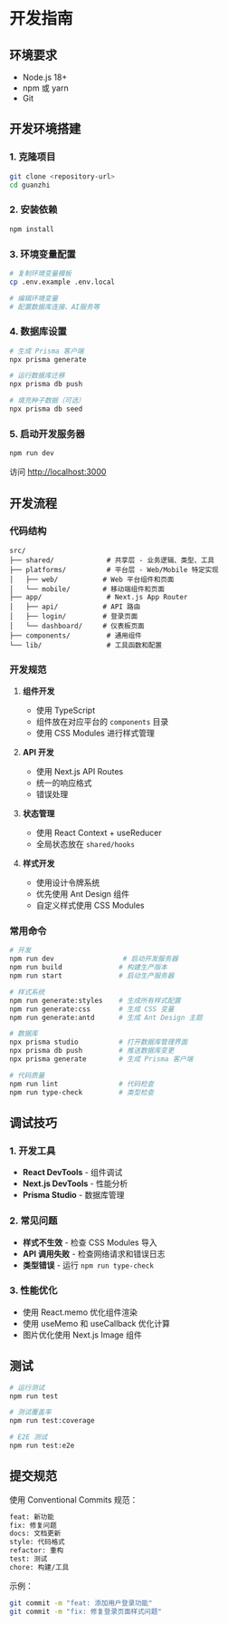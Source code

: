 # 开发指南

## 环境要求

- Node.js 18+ 
- npm 或 yarn
- Git

## 开发环境搭建

### 1. 克隆项目

```bash
git clone <repository-url>
cd guanzhi
```

### 2. 安装依赖

```bash
npm install
```

### 3. 环境变量配置

```bash
# 复制环境变量模板
cp .env.example .env.local

# 编辑环境变量
# 配置数据库连接、AI服务等
```

### 4. 数据库设置

```bash
# 生成 Prisma 客户端
npx prisma generate

# 运行数据库迁移
npx prisma db push

# 填充种子数据（可选）
npx prisma db seed
```

### 5. 启动开发服务器

```bash
npm run dev
```

访问 [http://localhost:3000](http://localhost:3000)

## 开发流程

### 代码结构

```
src/
├── shared/             # 共享层 - 业务逻辑、类型、工具
├── platforms/          # 平台层 - Web/Mobile 特定实现
│   ├── web/           # Web 平台组件和页面
│   └── mobile/        # 移动端组件和页面
├── app/                # Next.js App Router
│   ├── api/           # API 路由
│   ├── login/         # 登录页面
│   └── dashboard/     # 仪表板页面
├── components/         # 通用组件
└── lib/                # 工具函数和配置
```

### 开发规范

1. **组件开发**
   - 使用 TypeScript
   - 组件放在对应平台的 `components` 目录
   - 使用 CSS Modules 进行样式管理

2. **API 开发**
   - 使用 Next.js API Routes
   - 统一的响应格式
   - 错误处理

3. **状态管理**
   - 使用 React Context + useReducer
   - 全局状态放在 `shared/hooks`

4. **样式开发**
   - 使用设计令牌系统
   - 优先使用 Ant Design 组件
   - 自定义样式使用 CSS Modules

### 常用命令

```bash
# 开发
npm run dev                 # 启动开发服务器
npm run build              # 构建生产版本
npm run start              # 启动生产服务器

# 样式系统
npm run generate:styles    # 生成所有样式配置
npm run generate:css       # 生成 CSS 变量
npm run generate:antd      # 生成 Ant Design 主题

# 数据库
npx prisma studio          # 打开数据库管理界面
npx prisma db push         # 推送数据库变更
npx prisma generate        # 生成 Prisma 客户端

# 代码质量
npm run lint               # 代码检查
npm run type-check         # 类型检查
```

## 调试技巧

### 1. 开发工具

- **React DevTools** - 组件调试
- **Next.js DevTools** - 性能分析
- **Prisma Studio** - 数据库管理

### 2. 常见问题

- **样式不生效** - 检查 CSS Modules 导入
- **API 调用失败** - 检查网络请求和错误日志
- **类型错误** - 运行 `npm run type-check`

### 3. 性能优化

- 使用 React.memo 优化组件渲染
- 使用 useMemo 和 useCallback 优化计算
- 图片优化使用 Next.js Image 组件

## 测试

```bash
# 运行测试
npm run test

# 测试覆盖率
npm run test:coverage

# E2E 测试
npm run test:e2e
```

## 提交规范

使用 Conventional Commits 规范：

```bash
feat: 新功能
fix: 修复问题
docs: 文档更新
style: 代码格式
refactor: 重构
test: 测试
chore: 构建/工具
```

示例：
```bash
git commit -m "feat: 添加用户登录功能"
git commit -m "fix: 修复登录页面样式问题"
```
